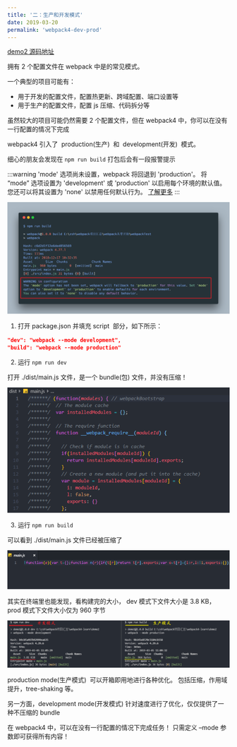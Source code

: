 ```yaml
---
title: '二：生产和开发模式'
date: 2019-03-20
permalink: 'webpack4-dev-prod'
---
```


[demo2 源码地址](https://github.com/ITxiaohao/webpack4-learn/tree/master/demo02)

拥有 2 个配置文件在 webpack 中是的常见模式。

一个典型的项目可能有：

- 用于开发的配置文件，配置热更新、跨域配置、端口设置等
- 用于生产的配置文件，配置 js 压缩、代码拆分等

虽然较大的项目可能仍然需要 2 个配置文件，但在 webpack4 中，你可以在没有一行配置的情况下完成

webpack4 引入了  production(生产)  和  development(开发)  模式。

细心的朋友会发现在 `npm run build` 打包后会有一段报警提示

:::warning
'mode' 选项尚未设置，webpack 将回退到 'production'。 将 “mode” 选项设置为 'development' 或 'production' 以启用每个环境的默认值。
您还可以将其设置为 'none' 以禁用任何默认行为。 [了解更多](https://webpack.js.org/concepts/mode/)
:::

![](https://raw.githubusercontent.com/ITxiaohao/blog-img/master/img/webpack/20190305105906.png)

1. 打开 package.json 并填充 script  部分，如下所示：

```json
"dev": "webpack --mode development",
"build": "webpack --mode production"
```

2. 运行 `npm run dev`

打开 ./dist/main.js 文件，是一个 bundle(包) 文件，并没有压缩！

![](https://raw.githubusercontent.com/ITxiaohao/blog-img/master/img/webpack/20190305111034.png)

3. 运行 `npm run build`

可以看到 ./dist/main.js 文件已经被压缩了

![](https://raw.githubusercontent.com/ITxiaohao/blog-img/master/img/webpack/20190318110052.png)

其实在终端里也能发现，看构建完的大小， dev 模式下文件大小是 3.8 KB， prod 模式下文件大小仅为 960 字节

![](https://raw.githubusercontent.com/ITxiaohao/blog-img/master/img/webpack/20190305111311.png)

production mode(生产模式)  可以开箱即用地进行各种优化。 包括压缩，作用域提升，tree-shaking 等。

另一方面，development mode(开发模式) 针对速度进行了优化，仅仅提供了一种不压缩的 bundle

在 webpack4 中，可以在没有一行配置的情况下完成任务！ 只需定义 –mode 参数即可获得所有内容！

<!-- 在 vue 中也可以使用 -mode 来做相应处理，感兴趣的朋友可以看看 [vue-cli3 axios 封装](http://localhost:8080/blog/Vue/Vue-Cli3.html#axios-%E5%B0%81%E8%A3%85-api)，在这一节里通过配置 mode 来配置不同的跨域前缀 -->
